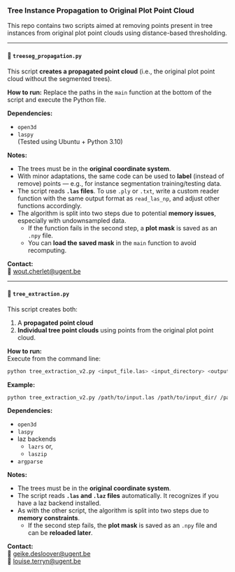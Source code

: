 ### Tree Instance Propagation to Original Plot Point Cloud 

This repo contains two scripts aimed at removing points present in tree instances from original plot point clouds using distance-based thresholding.

---

#### 📄 `treeseg_propagation.py`

This script **creates a propagated point cloud** (i.e., the original plot point cloud without the segmented trees).

**How to run:**
Replace the paths in the `main` function at the bottom of the script and execute the Python file.

**Dependencies:**  
- `open3d`  
- `laspy`  
(Tested using Ubuntu + Python 3.10)

**Notes:**
- The trees must be in the **original coordinate system**.
- With minor adaptations, the same code can be used to **label** (instead of remove) points — e.g., for instance segmentation training/testing data.
- The script reads **`.las` files**. To use `.ply` or `.txt`, write a custom reader function with the same output format as `read_las_np`, and adjust other functions accordingly.
- The algorithm is split into two steps due to potential **memory issues**, especially with undownsampled data.
    - If the function fails in the second step, a **plot mask** is saved as an `.npy` file.
    - You can **load the saved mask** in the `main` function to avoid recomputing.

**Contact:**  
📧 wout.cherlet@ugent.be

---

#### 📄 `tree_extraction.py`

This script creates both:
1. A **propagated point cloud**
2. **Individual tree point clouds** using points from the original plot point cloud.

**How to run:**  
Execute from the command line:

```bash
python tree_extraction_v2.py <input_file.las> <input_directory> <output_directory> <propagated_file.las> --distance_th <value>
```

**Example:**
```bash
python tree_extraction_v2.py /path/to/input.las /path/to/input_dir/ /path/to/output_dir/ /path/to/propagated.las --distance_th 0.015
```

**Dependencies:**  
- `open3d`  
- `laspy`
- laz backends
  - `lazrs` or,
  - `laszip`
- `argparse`

**Notes:**
- The trees must be in the **original coordinate system**.
- The script reads **`.las` and `.laz` files** automatically. It recognizes if you have a laz backend installed.
- As with the other script, the algorithm is split into two steps due to **memory constraints**.
    - If the second step fails, the **plot mask** is saved as an `.npy` file and can be **reloaded later**.

**Contact:**  
📧 geike.desloover@ugent.be  
📧 louise.terryn@ugent.be
